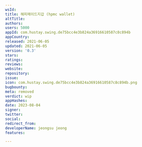 ```yaml
---
wsId: 
title: 해피메이드지갑 (hpmc wallet)
altTitle: 
authors: 
users: 5000
appId: com.hustay.swing.de75bcc4e3b824a36916610587c8c894b
appCountry: 
released: 2021-06-05
updated: 2021-06-05
version: '0.3'
stars: 
ratings: 
reviews: 
website: 
repository: 
issue: 
icon: com.hustay.swing.de75bcc4e3b824a36916610587c8c894b.png
bugbounty: 
meta: removed
verdict: wip
appHashes: 
date: 2023-08-04
signer: 
twitter: 
social: 
redirect_from: 
developerName: jeongsu jeong
features: 

---
```



